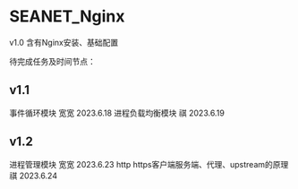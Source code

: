 # SEANET_Nginx

v1.0 含有Nginx安装、基础配置

待完成任务及时间节点：
## v1.1
事件循环模块   宽宽    2023.6.18
进程负载均衡模块    祺    2023.6.19


## v1.2
进程管理模块   宽宽    2023.6.23
http https客户端服务端、代理、upstream的原理    祺    2023.6.24
